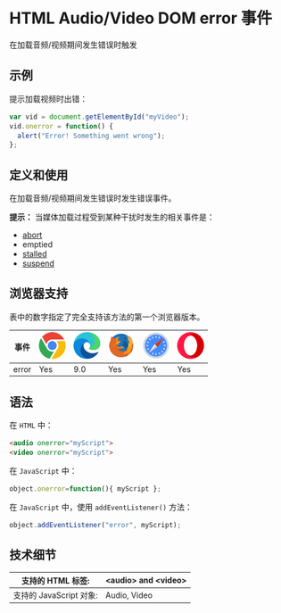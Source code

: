 HTML Audio/Video DOM error 事件
===

在加载音频/视频期间发生错误时触发

## 示例

提示加载视频时出错：

```js
var vid = document.getElementById("myVideo");
vid.onerror = function() {
  alert("Error! Something went wrong");
};
```

## 定义和使用

在加载音频/视频期间发生错误时发生错误事件。

**提示：** 当媒体加载过程受到某种干扰时发生的相关事件是：

* [abort](./abort.md)
* emptied
* [stalled](./stalled.md)
* [suspend](./suspend.md)

## 浏览器支持

表中的数字指定了完全支持该方法的第一个浏览器版本。

| 事件 | ![chrome][1] | ![edge][2] | ![firefox][3] | ![safari][4] | ![opera][5] |
| ----- | --- | --- | --- | --- | --- |
| error | Yes | 9.0 | Yes | Yes | Yes |
<!--rehype:style=width: 100%; display: inline-table;-->

## 语法

在 `HTML` 中：

```html
<audio onerror="myScript">
<video onerror="myScript">
```

在 `JavaScript` 中：

```js
object.onerror=function(){ myScript };
```

在 `JavaScript` 中，使用 `addEventListener()` 方法：

```js
object.addEventListener("error", myScript);
```

## 技术细节

| 支持的 HTML 标签: | \<audio> and \<video> |
| -------- | -------- |
| 支持的 JavaScript 对象: | Audio, Video |
<!--rehype:style=width: 100%; display: inline-table;-->



[1]: ../../../assets/chrome.svg
[2]: ../../../assets/edge.svg
[3]: ../../../assets/firefox.svg
[4]: ../../../assets/safari.svg
[5]: ../../../assets/opera.svg
